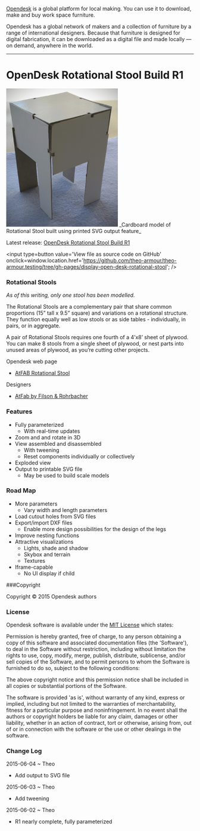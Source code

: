 [Opendesk]( https://www.opendesk.cc/ ) is a global platform for local making. You can use it to download, make and buy work space furniture.

Opendesk has a global network of makers and a collection of furniture by a range of international designers. Because that furniture is designed for digital fabrication, it can be downloaded as a digital file and made locally — on demand, anywhere in the world.
***

OpenDesk Rotational Stool Build R1
===

<span style=display:none; >[View as web page]( http://theo-armour.github.io/theo-armour.testing/display-open-desk-rotational-stool/ "View file as a web page." ) </span>  


<img src=rotational-stool-1.jpg width=300 />  
_Cardboard model of Rotational Stool built using printed SVG output feature_

Latest release: [OpenDesk Rotational Stool Build R1](http://theo-armour.github.io/theo-armour.testing/display-open-desk-rotational-stool/build-open-desk-rotational-stool-r1.html )

<input type=button value='View file as source code on GitHub' onclick=window.location.href='https://github.com/theo-armour/theo-armour.testing/tree/gh-pages/display-open-desk-rotational-stool'; />


### Rotational Stools

_As of this writing, only one stool has been modelled._

The Rotational Stools are a complementary pair that share common proportions (15” tall x 9.5” square) and variations on a rotational structure. They function equally well as low stools or as side tables - individually, in pairs, or in aggregate.

A pair of Rotational Stools requires one fourth of a 4’x8’ sheet of plywood. You can make 8 stools from a single sheet of plywood, or nest parts into unused areas of plywood, as you’re cutting other projects.

Opendesk web page

* [AtFAB Rotational Stool]( https://www.opendesk.cc/atfab/rotational-stools )

Designers

* [AtFab by Filson & Rohrbacher]( https://www.opendesk.cc/atfab )

### Features

* Fully parameterized
	* With real-time updates
* Zoom and and rotate in 3D
* View assembled and disassembled
	* With tweening
	* Reset components individually or collectively
* Exploded view
* Output to printable SVG file
	* May be used to build scale models

### Road Map

* More parameters
	* Vary width and length parameters
* Load cutout holes from SVG files
* Export/import DXF files
	* Enable more design possibilities for the design of the legs
* Improve nesting functions
* Attractive visualizations
	* Lights, shade and shadow
	* Skybox and terrain
	* Textures
* Iframe-capable
	* No UI display if child 

###Copyright

Copyright © 2015 Opendesk authors


### License

Opendesk software is available under the [MIT License]( http://en.wikipedia.org/wiki/MIT_License) which states:

Permission is hereby granted, free of charge, to any person obtaining a copy of this software and associated documentation files (the 'Software'),
to deal in the Software without restriction, including without limitation the rights to use, copy, modify, merge, publish, distribute, sublicense, and/or sell copies of the Software, and to permit persons to whom the Software is furnished to do so, subject to the following conditions:

The above copyright notice and this permission notice shall be included in all copies or substantial portions of the Software.

The software is provided 'as is', without warranty of any kind, express or implied, including but not limited to the warranties of merchantability, fitness for a particular purpose and noninfringement.
In no event shall the authors or copyright holders be liable for any claim, damages or other liability, whether in an action of contract, tort or otherwise, arising from, out of or in connection with the software or the use or other dealings in the software.



### Change Log

2015-06-04 ~ Theo

* Add output to SVG file

2015-06-03 ~ Theo

* Add tweening

2015-06-02 ~ Theo

* R1 nearly complete, fully parameterized
